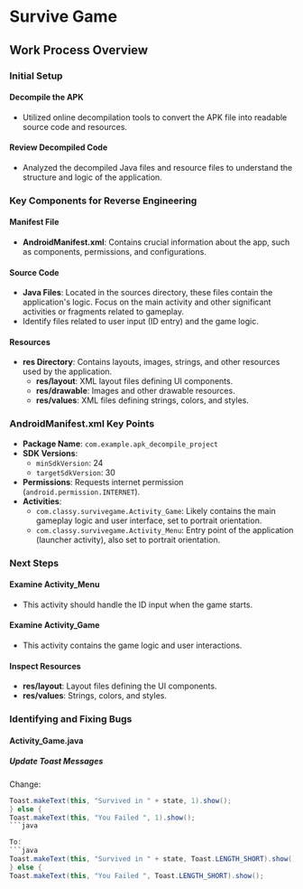 # Survive Game

## Work Process Overview

### Initial Setup

#### Decompile the APK
- Utilized online decompilation tools to convert the APK file into readable source code and resources.

#### Review Decompiled Code
- Analyzed the decompiled Java files and resource files to understand the structure and logic of the application.

### Key Components for Reverse Engineering

#### Manifest File
- **AndroidManifest.xml**: Contains crucial information about the app, such as components, permissions, and configurations.

#### Source Code
- **Java Files**: Located in the sources directory, these files contain the application's logic. Focus on the main activity and other significant activities or fragments related to gameplay.
- Identify files related to user input (ID entry) and the game logic.

#### Resources
- **res Directory**: Contains layouts, images, strings, and other resources used by the application.
  - **res/layout**: XML layout files defining UI components.
  - **res/drawable**: Images and other drawable resources.
  - **res/values**: XML files defining strings, colors, and styles.

### AndroidManifest.xml Key Points

- **Package Name**: `com.example.apk_decompile_project`
- **SDK Versions**:
  - `minSdkVersion`: 24
  - `targetSdkVersion`: 30
- **Permissions**: Requests internet permission (`android.permission.INTERNET`).
- **Activities**:
  - `com.classy.survivegame.Activity_Game`: Likely contains the main gameplay logic and user interface, set to portrait orientation.
  - `com.classy.survivegame.Activity_Menu`: Entry point of the application (launcher activity), also set to portrait orientation.

### Next Steps

#### Examine Activity_Menu
- This activity should handle the ID input when the game starts.

#### Examine Activity_Game
- This activity contains the game logic and user interactions.

#### Inspect Resources
- **res/layout**: Layout files defining the UI components.
- **res/values**: Strings, colors, and styles.

### Identifying and Fixing Bugs

#### Activity_Game.java

##### Update Toast Messages
Change:
```java
Toast.makeText(this, "Survived in " + state, 1).show();
} else {
Toast.makeText(this, "You Failed ", 1).show();
```java

To:
```java
Toast.makeText(this, "Survived in " + state, Toast.LENGTH_SHORT).show();
} else {
Toast.makeText(this, "You Failed ", Toast.LENGTH_SHORT).show();
